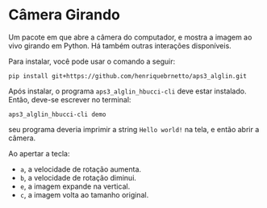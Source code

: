 # Câmera Girando
Um pacote em que abre a câmera do computador, e mostra a imagem ao vivo girando em Python.
Há também outras interações disponíveis.

Para instalar, você pode usar o comando a seguir:

    pip install git+https://github.com/henriquebrnetto/aps3_alglin.git

Após instalar, o programa `aps3_alglin_hbucci-cli` deve estar instalado. Então, deve-se escrever no terminal:

    
    aps3_alglin_hbucci-cli demo
    

seu programa deveria imprimir a string `Hello world!` na tela, e então abrir a câmera.


Ao apertar a tecla:
- `a`, a velocidade de rotação aumenta.
- `b`, a velocidade de rotação diminui.
- `e`, a imagem expande na vertical.
- `c`, a imagem volta ao tamanho original.
